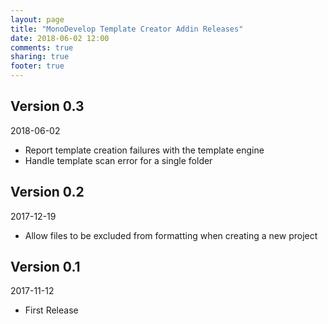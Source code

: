 ```yaml
---
layout: page
title: "MonoDevelop Template Creator Addin Releases"
date: 2018-06-02 12:00
comments: true
sharing: true
footer: true
---
```


## Version 0.3

2018-06-02

 * Report template creation failures with the template engine
 * Handle template scan error for a single folder

## Version 0.2

2017-12-19

 * Allow files to be excluded from formatting when creating a new project

## Version 0.1

2017-11-12

 * First Release
 